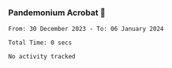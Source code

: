 ### Pandemonium Acrobat 🤸

<!--START_SECTION:waka-->

```all_time
From: 30 December 2023 - To: 06 January 2024

Total Time: 0 secs

No activity tracked
```

<!--END_SECTION:waka-->
